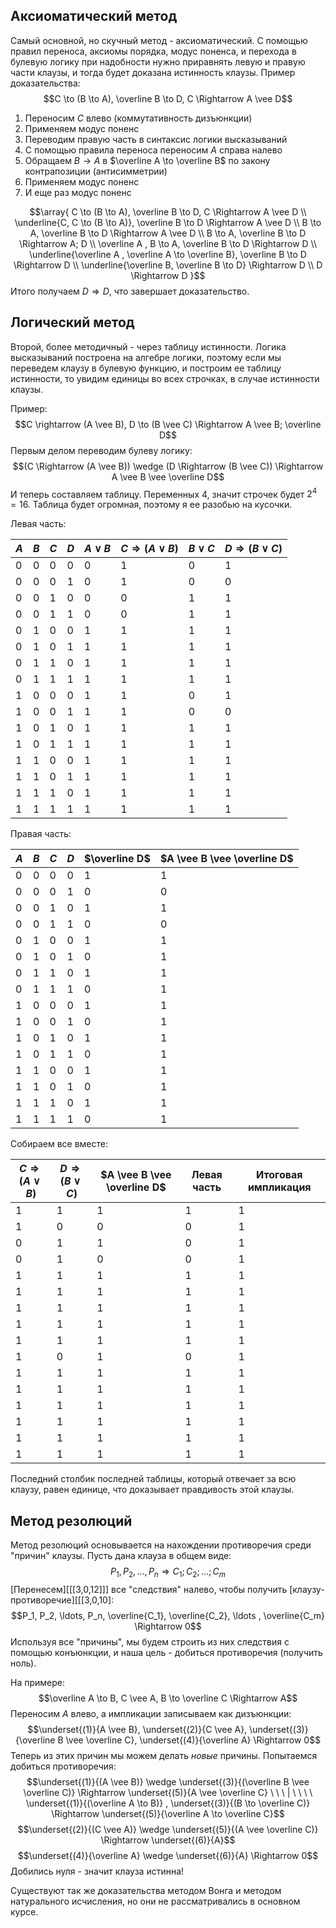 ## Аксиоматический метод
Самый основной, но скучный метод - аксиоматический. С помощью правил переноса, аксиомы порядка, модус поненса, и перехода в булевую логику при надобности нужно приравнять левую и правую части клаузы, и тогда будет доказана истинность клаузы.
Пример доказательства:
$$C \to (B \to A), \overline B \to D, C \Rightarrow A \vee D$$
1. Переносим $C$ влево (коммутативность дизъюнкции)
2. Применяем модус поненс
3. Переводим правую часть в синтаксис логики высказываний
4. С помощью правила переноса переносим $A$ справа налево
5. Обращаем $B \to A$ в $\overline A \to \overline B$ по закону контрапозиции (антисимметрии)
6. Применяем модус поненс
7. И еще раз модус поненс

$$\array{
C \to (B \to A), \overline B \to D, C \Rightarrow A \vee D \\
\underline{C, C \to (B \to A)}, \overline B \to D \Rightarrow A \vee D \\
B \to A, \overline B \to D \Rightarrow A \vee D \\ 
B \to A, \overline B \to D \Rightarrow A;  D \\ 
\overline A , B \to A, \overline B \to D \Rightarrow D \\ 
\underline{\overline A , \overline A \to \overline B}, \overline B \to D \Rightarrow D \\
\underline{\overline B, \overline B \to D} \Rightarrow D \\
D \Rightarrow D
}$$
Итого получаем $D \Rightarrow D$, что завершает доказательство.

## Логический метод
Второй, более методичный - через таблицу истинности. Логика высказываний построена на алгебре логики, поэтому если мы переведем клаузу в булевую функцию, и построим ее таблицу истинности, то увидим единицы во всех строчках, в случае истинности клаузы.

Пример:
$$C \rightarrow (A \vee B), D \to (B \vee C) \Rightarrow A \vee B; \overline D$$
Первым делом переводим булеву логику:
$$(C \Rightarrow (A \vee B)) \wedge (D \Rightarrow (B \vee C)) \Rightarrow A \vee B \vee \overline D$$
И теперь составляем таблицу. Переменных $4$, значит строчек будет $2^4=16$. Таблица будет огромная, поэтому я ее разобью на кусочки.

Левая часть:

| $A$ | $B$ | $C$ | $D$ | $A \vee B$ | $C \Rightarrow (A \vee B)$ | $B \vee C$ | $D \Rightarrow (B \vee C)$ |
| --- | --- | --- | --- | ---------- | -------------------------- | ---------- | -------------------------- |
| 0   | 0   | 0   | 0   | 0          | 1                          | 0          | 1                          |
| 0   | 0   | 0   | 1   | 0          | 1                          | 0          | 0                          |
| 0   | 0   | 1   | 0   | 0          | 0                          | 1          | 1                          |
| 0   | 0   | 1   | 1   | 0          | 0                          | 1          | 1                          |
| 0   | 1   | 0   | 0   | 1          | 1                          | 1          | 1                          |
| 0   | 1   | 0   | 1   | 1          | 1                          | 1          | 1                          |
| 0   | 1   | 1   | 0   | 1          | 1                          | 1          | 1                          |
| 0   | 1   | 1   | 1   | 1          | 1                          | 1          | 1                          |
| 1   | 0   | 0   | 0   | 1          | 1                          | 0          | 1                          |
| 1   | 0   | 0   | 1   | 1          | 1                          | 0          | 0                          |
| 1   | 0   | 1   | 0   | 1          | 1                          | 1          | 1                          |
| 1   | 0   | 1   | 1   | 1          | 1                          | 1          | 1                          |
| 1   | 1   | 0   | 0   | 1          | 1                          | 1          | 1                          |
| 1   | 1   | 0   | 1   | 1          | 1                          | 1          | 1                          |
| 1   | 1   | 1   | 0   | 1          | 1                          | 1          | 1                          |
| 1   | 1   | 1   | 1   | 1          | 1                          | 1          | 1                          |

Правая часть:

| $A$ | $B$ | $C$ | $D$ | $\overline D$ | $A \vee B \vee \overline D$ |
| --- | --- | --- | --- | ------------- | --------------------------- |
| 0   | 0   | 0   | 0   | 1             | 1                           |
| 0   | 0   | 0   | 1   | 0             | 0                           |
| 0   | 0   | 1   | 0   | 1             | 1                           |
| 0   | 0   | 1   | 1   | 0             | 0                           |
| 0   | 1   | 0   | 0   | 1             | 1                           |
| 0   | 1   | 0   | 1   | 0             | 1                           |
| 0   | 1   | 1   | 0   | 1             | 1                           |
| 0   | 1   | 1   | 1   | 0             | 1                           |
| 1   | 0   | 0   | 0   | 1             | 1                           |
| 1   | 0   | 0   | 1   | 0             | 1                           |
| 1   | 0   | 1   | 0   | 1             | 1                           |
| 1   | 0   | 1   | 1   | 0             | 1                           |
| 1   | 1   | 0   | 0   | 1             | 1                           |
| 1   | 1   | 0   | 1   | 0             | 1                           |
| 1   | 1   | 1   | 0   | 1             | 1                           |
| 1   | 1   | 1   | 1   | 0             | 1                           |

Собираем все вместе:

| $C \Rightarrow (A \vee B)$ | $D \Rightarrow (B \vee C)$ | $A \vee B \vee \overline D$ | Левая часть | Итоговая импликация |
| -------------------------- | -------------------------- | --------------------------- | ----------- | ------------------- |
| 1                          | 1                          | 1                           | 1           | 1                   |
| 1                          | 0                          | 0                           | 0           | 1                   |
| 0                          | 1                          | 1                           | 0           | 1                   |
| 0                          | 1                          | 0                           | 0           | 1                   |
| 1                          | 1                          | 1                           | 1           | 1                   |
| 1                          | 1                          | 1                           | 1           | 1                   |
| 1                          | 1                          | 1                           | 1           | 1                   |
| 1                          | 1                          | 1                           | 1           | 1                   |
| 1                          | 1                          | 1                           | 1           | 1                   |
| 1                          | 0                          | 1                           | 0           | 1                   |
| 1                          | 1                          | 1                           | 1           | 1                   |
| 1                          | 1                          | 1                           | 1           | 1                   |
| 1                          | 1                          | 1                           | 1           | 1                   |
| 1                          | 1                          | 1                           | 1           | 1                   |
| 1                          | 1                          | 1                           | 1           | 1                   |
| 1                          | 1                          | 1                           | 1           | 1                   |

Последний столбик последней таблицы, который отвечает за всю клаузу, равен единице, что доказывает правдивость этой клаузы.

## Метод резолюций
Метод резолюций основывается на нахождении противоречия среди "причин" клаузы.
Пусть дана клауза в общем виде:
$$P_1, P_2, \ldots, P_n \Rightarrow C_1; C_2; \ldots ; C_m$$
[Перенесем][[[3,0,12]]] все "следствия" налево, чтобы получить [клаузу-противоречие][[[3,0,10]:
$$P_1, P_2, \ldots, P_n, \overline{C_1}, \overline{C_2}, \ldots , \overline{C_m} \Rightarrow 0$$
Используя все "причины", мы будем строить из них следствия с помощью конъюнкции, и наша цель - добиться противоречия (получить ноль).

На примере:
$$\overline A \to B, C \vee A, B \to \overline C \Rightarrow A$$
Переносим $A$ влево, а импликации записываем как дизъюнкции:
$$\underset{(1)}{A \vee B}, \underset{(2)}{C \vee A}, \underset{(3)}{\overline B \vee \overline C}, \underset{(4)}{\overline A} \Rightarrow 0$$
Теперь из этих причин мы можем делать *новые* причины. Попытаемся добиться противоречия:
$$\underset{(1)}{(A \vee B)} \wedge \underset{(3)}{(\overline B \vee \overline C)} \Rightarrow \underset{(5)}{A \vee \overline C} \ \ \ | \ \ \ \ \underset{(1)}{(\overline A \to B)} , \underset{(3)}{(B \to \overline C)} \Rightarrow \underset{(5)}{\overline A \to \overline C}$$
$$\underset{(2)}{(C \vee A)} \wedge \underset{(5)}{(A \vee \overline C)} \Rightarrow \underset{(6)}{A}$$
$$\underset{(4)}{\overline A} \wedge \underset{(6)}{A} \Rightarrow 0$$
Добились нуля - значит клауза истинна!




Существуют так же доказательства методом Вонга и методом натурального исчисления, но они не рассматривались в основном курсе.